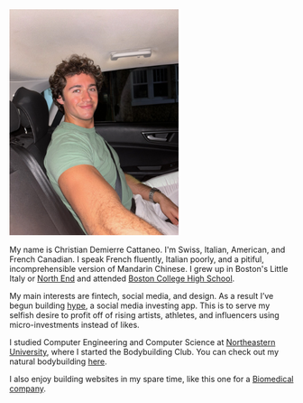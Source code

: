 <img src="IMG_0051.JPG" alt="Example Image" width="300">

My name is Christian Demierre Cattaneo. I'm Swiss, Italian, American, and French Canadian. I speak French fluently, Italian poorly, and a pitiful, incomprehensible version of Mandarin Chinese. I grew up in Boston's Little Italy or [North End](https://en.wikipedia.org/wiki/North_End,_Boston) and attended [Boston College High School](https://en.wikipedia.org/wiki/Boston_College_High_School).

My main interests are fintech, social media, and design. As a result I’ve begun building [hype](https://gethype.webflow.io/), a social media investing app. This is to serve my selfish desire to profit off of rising artists, athletes, and influencers using micro-investments instead of likes.

I studied Computer Engineering and Computer Science at [Northeastern University](https://en.wikipedia.org/wiki/Northeastern_University), where I started the Bodybuilding Club. You can check out my natural bodybuilding [here](https://www.instagram.com/zorbbrah/).

I also enjoy building websites in my spare time, like this one for a [Biomedical company](https://www.ais-imaging.com/).

